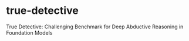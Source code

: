 # true-detective
True Detective: Challenging Benchmark for Deep Abductive Reasoning in Foundation Models
